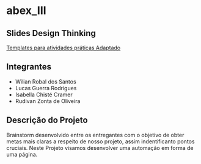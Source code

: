 # abex_III


## Slides Design Thinking

[Templates para atividades práticas Adaptado](https://docs.google.com/presentation/d/1yLY3suFHvZKG9k30_dwhl2oktnT-NDQ2w4NEHFfX1pA/edit?pli=1#slide=id.p7)


## Integrantes
- Wilian Robal dos Santos
- Lucas Guerra Rodrigues
- Isabella Chisté Cramer
- Rudivan Zonta de Oliveira

## Descrição do Projeto
Brainstorm desenvolvido entre os entregantes com o objetivo de obter metas mais claras a respeito de nosso projeto, assim indentificanto pontos cruciais.
Neste Projeto visamos desenvolver uma automação em forma de uma página.
